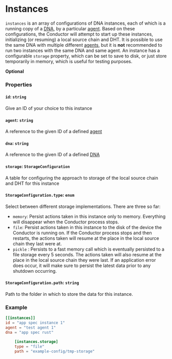 # Instances

`instances` is an array of configurations of DNA instances, each of which is a running copy of a [DNA](./conductor_dnas.md), by a particular [agent](./conductor_agents.md). Based on these configurations, the Conductor will attempt to start up these instances, initializing (or resuming) a local source chain and DHT. It is possible to use the same DNA with multiple different [agents](./conductor_agents.md), but it is **not** recommended to run two instances with the same DNA and same agent. An instance has a configurable `storage` property, which can be set to save to disk, or just store temporarily in memory, which is useful for testing purposes.

**Optional**

### Properties

#### `id`: `string`
Give an ID of your choice to this instance

#### `agent`: `string`
A reference to the given ID of a defined [agent](./conductor_agents.md)

#### `dna`: `string`
A reference to the given ID of a defined [DNA](./conductor_dnas.md)

#### `storage`: `StorageConfiguration`
A table for configuring the approach to storage of the local source chain and DHT for this instance

#### `StorageConfiguration.type`: `enum`
Select between different storage implementations. There are three so far:
- `memory`: Persist actions taken in this instance only to memory. Everything will disappear when the Conductor process stops.
- `file`: Persist actions taken in this instance to the disk of the device the Conductor is running on. If the Conductor process stops and then restarts, the actions taken will resume at the place in the local source chain they last were at.
- `pickle` : Persists to a fast memory call which is eventually persisted to a file storage every 5 seconds. The actions taken will also resume at the place in the local source chain they were last. If an application error does occur, it will make sure to persist the latest data prior to any shutdown occurring.

#### `StorageConfiguration.path`: `string`
Path to the folder in which to store the data for this instance.

### Example
```toml
[[instances]]
id = "app spec instance 1"
agent = "test agent 1"
dna = "app spec rust"

    [instances.storage]
    type = "file"
    path = "example-config/tmp-storage"
```
